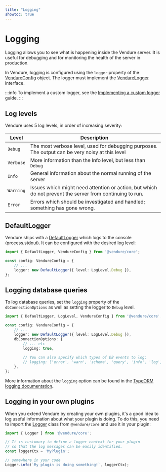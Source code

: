 ```yaml
---
title: "Logging"
showtoc: true
---
```


# Logging

Logging allows you to see what is happening inside the Vendure server. It is useful for debugging and for monitoring the health of the server in production.

In Vendure, logging is configured using the `logger` property of the [VendureConfig](/reference/typescript-api/configuration/vendure-config/#logger) object. The logger must implement the [VendureLogger](/reference/typescript-api/logger/vendure-logger) interface.

:::info
To implement a custom logger, see the [Implementing a custom logger](/reference/typescript-api/logger/#implementing-a-custom-logger) guide.
:::

## Log levels

Vendure uses 5 log levels, in order of increasing severity:

| Level     | Description                                                                                              |
|-----------|----------------------------------------------------------------------------------------------------------|
| `Debug`   | The most verbose level, used for debugging purposes. The output can be very noisy at this level          |
| `Verbose` | More information than the Info level, but less than `Debug`                                              |
| `Info`    | General information about the normal running of the server                                               |
| `Warning` | Issues which might need attention or action, but which do not prevent the server from continuing to run. |
| `Error`   | Errors which should be investigated and handled; something has gone wrong.                               |


## DefaultLogger

Vendure ships with a [DefaultLogger](/reference/typescript-api/logger/default-logger) which logs to the console (process.stdout). It can be configured with the desired log level:

```ts title="src/vendure-config.ts"
import { DefaultLogger, VendureConfig } from '@vendure/core';

const config: VendureConfig = {
    // ...
    logger: new DefaultLogger({ level: LogLevel.Debug }),
};
```

## Logging database queries

To log database queries, set the `logging` property of the `dbConnectionOptions` as well as setting the logger to `Debug` level.

```ts title="src/vendure-config.ts"
import { DefaultLogger, LogLevel, VendureConfig } from '@vendure/core';

const config: VendureConfig = {
    // ...
    logger: new DefaultLogger({ level: LogLevel.Debug }),
    dbConnectionOptions: {
        // ... etc
        logging: true,
        
        // You can also specify which types of DB events to log:
        // logging: ['error', 'warn', 'schema', 'query', 'info', 'log'],
    },
};
```

More information about the `logging` option can be found in the [TypeORM logging documentation](https://typeorm.io/logging).

## Logging in your own plugins

When you extend Vendure by creating your own plugins, it's a good idea to log useful information about what your plugin is doing. To do this, you need to import the [Logger](/reference/typescript-api/logger/) class from `@vendure/core` and use it in your plugin:

```ts title="src/plugins/my-plugin/my.plugin.ts"
import { Logger } from '@vendure/core';

// It is customary to define a logger context for your plugin
// so that the log messages can be easily identified.
const loggerCtx = 'MyPlugin';

// somewhere in your code
Logger.info(`My plugin is doing something!`, loggerCtx);
```
